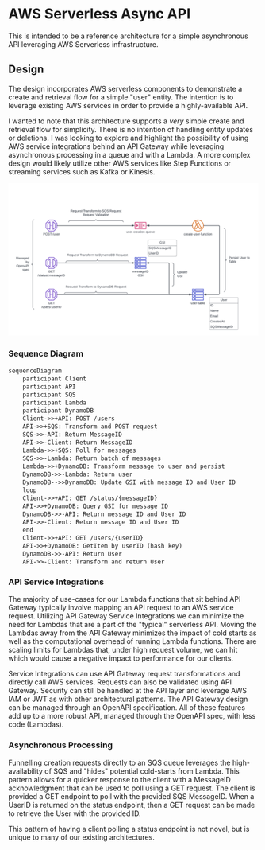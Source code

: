 # AWS Serverless Async API

This is intended to be a reference architecture for a simple asynchronous API leveraging AWS Serverless infrastructure.

## Design

The design incorporates AWS serverless components to demonstrate a create and retrieval flow for a simple "user" entity.
The intention is to leverage existing AWS services in order to provide a highly-available API.

I wanted to note that this architecture supports a *very* simple create and retrieval flow for simplicity.
There is no intention of handling entity updates or deletions.
I was looking to explore and highlight the possibility of using AWS service integrations behind an API Gateway
while leveraging asynchronous processing in a queue and with a Lambda.
A more complex design would likely utilize other AWS services like Step Functions or streaming services such as Kafka or Kinesis.

![Arch Diagram](./docs/images/AWS_Async_Ref_Arch.png)

### Sequence Diagram

```mermaid
sequenceDiagram
    participant Client
    participant API
    participant SQS
    participant Lambda
    participant DynamoDB
    Client->>+API: POST /users
    API->>+SQS: Transform and POST request
    SQS->>-API: Return MessageID
    API->>-Client: Return MessageID
    Lambda->>+SQS: Poll for messages
    SQS->>-Lambda: Return batch of messages
    Lambda->>+DynamoDB: Transform message to user and persist
    DynamoDB->>-Lambda: Return user
    DynamoDB-->>DynamoDB: Update GSI with message ID and User ID
    loop
    Client->>+API: GET /status/{messageID}
    API->>+DynamoDB: Query GSI for message ID
    DynamoDB->>-API: Return message ID and User ID
    API->>-Client: Return message ID and User ID
    end
    Client->>+API: GET /users/{userID}
    API->>+DynamoDB: GetItem by userID (hash key)
    DynamoDB->>-API: Return User
    API->>-Client: Transform and return User
```

### API Service Integrations

The majority of use-cases for our Lambda functions that sit behind API Gateway typically involve mapping an API request to an AWS service request.
Utilizing API Gateway Service Integrations we can minimize the need for Lambdas that are a part of the "typical" serverless API.
Moving the Lambdas away from the API Gateway minimizes the impact of cold starts as well as the computational overhead of running Lambda functions.
There are scaling limits for Lambdas that, under high request volume, we can hit which would cause a negative impact to performance for our clients.

Service Integrations can use API Gateway request transformations and directly call AWS services.
Requests can also be validated using API Gateway.
Security can still be handled at the API layer and leverage AWS IAM or JWT as with other architectural patterns.
The API Gateway design can be managed through an OpenAPI specification.
All of these features add up to a more robust API, managed through the OpenAPI spec, with less code (Lambdas).

### Asynchronous Processing

Funnelling creation requests directly to an SQS queue leverages the high-availability of SQS and "hides" potential cold-starts from Lambda.
This pattern allows for a quicker response to the client with a MessageID acknowledgment that can be used to poll using a GET request.
The client is provided a GET endpoint to poll with the provided SQS MessageID.
When a UserID is returned on the status endpoint, then a GET request can be made to retrieve the User with the provided ID.

This pattern of having a client polling a status endpoint is not novel, but is unique to many of our existing architectures.
